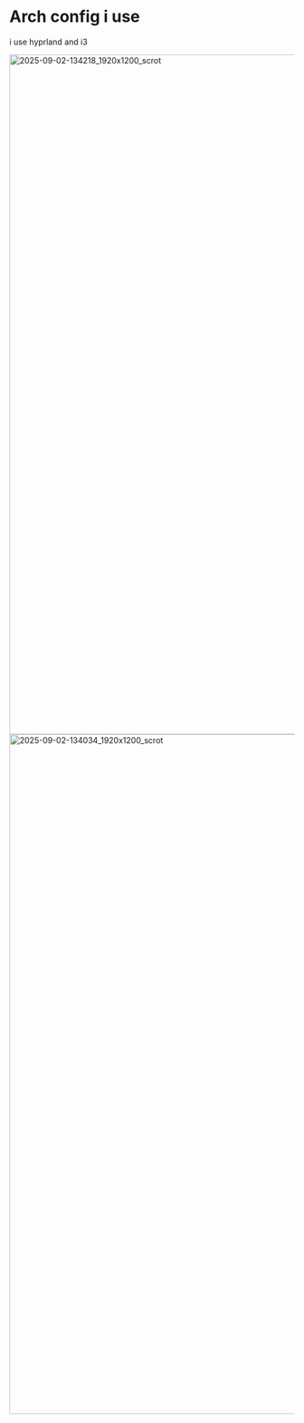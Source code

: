 # Arch config i use

i use hyprland and i3


<img width="1920" height="1200" alt="2025-09-02-134218_1920x1200_scrot" src="https://github.com/user-attachments/assets/e069bd74-33e3-45a8-8e3b-fd6d87f0e66a" />





<img width="1920" height="1200" alt="2025-09-02-134034_1920x1200_scrot" src="https://github.com/user-attachments/assets/c271765a-7efc-4ec4-a770-ffffbad7e1e9" />



